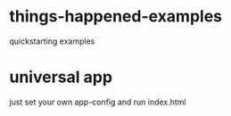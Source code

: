 things-happened-examples
=======================

quickstarting examples

# universal app

just set your own app-config and run index.html
